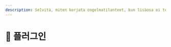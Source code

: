 ```yaml
---
description: Selvitä, miten korjata ongelmatilanteet, kun lisäosa ei toimi oikein.
---
```


# 📜 플러그인

